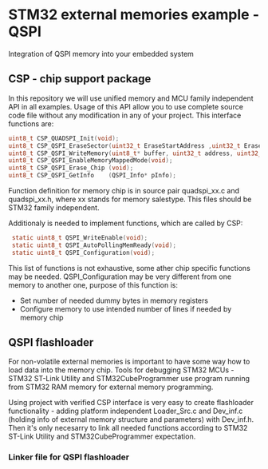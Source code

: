 # STM32 external memories example - QSPI
Integration of QSPI memory into your embedded system

## CSP - chip support package

In this repository we will use unified memory and MCU family independent API in all examples. Usage of this API allow you to use complete source code file without any modification in any of your project. This interface functions are:

```c
uint8_t CSP_QUADSPI_Init(void);
uint8_t CSP_QSPI_EraseSector(uint32_t EraseStartAddress ,uint32_t EraseEndAddress);
uint8_t CSP_QSPI_WriteMemory(uint8_t* buffer, uint32_t address, uint32_t buffer_size);
uint8_t CSP_QSPI_EnableMemoryMappedMode(void);
uint8_t CSP_QSPI_Erase_Chip (void);
uint8_t CSP_QSPI_GetInfo    (QSPI_Info* pInfo);
```

Function definition for memory chip is in source pair quadspi_xx.c and quadspi_xx.h, where xx stands for memory salestype. This files should be STM32 family independent.

Additionaly is needed to implement functions, which are called by CSP:

```c
 static uint8_t QSPI_WriteEnable(void);
 static uint8_t QSPI_AutoPollingMemReady(void);
 static uint8_t QSPI_Configuration(void);
```

This list of functions is not exhaustive, some ather chip specific functions may be needed. QSPI_Configuration may be very different from one memory to another one, purpose of this function is:

* Set number of needed dummy bytes in memory registers
* Configure memory to use intended number of lines if needed by memory chip

## QSPI flashloader
For non-volatile external memories is important to have some way how to load data into the memory chip. Tools for debugging STM32 MCUs - STM32 ST-Link Utility and STM32CubeProgrammer use program running from STM32 RAM memory  for external memory programming.

Using project with verified CSP interface is very easy to create flashloader functionality - adding platform independent Loader_Src.c and Dev_inf.c (holding info of external memory structure and parameters) with Dev_inf.h. Then it's only necesarry to link all needed functions according to  STM32 ST-Link Utility and STM32CubeProgrammer expectation.

### Linker file for QSPI flashloader


